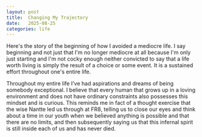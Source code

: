 ```yaml
---
layout: post
title:  Changing My Trajectory
date:   2025-08-25
categories: life
---
```


Here's the story of the beginning of how I avoided a mediocre life. I say beginning and not just that I'm no longer mediocre at all because I'm only just starting and I'm not cocky enough neither convicted to say that a life worth living is simply the result of a choice or some event. It is a sustained effort throughout one's entire life.

Throughout my entire life I've had aspirations and dreams of being somebody exceptional. I believe that every human that grows up in a loving environment and does not have ordinary constraints also possesses this mindset and is curious. This reminds me in fact of a thought exercise that the wise Nantte led us through at FR8, telling us to close our eyes and think about a time in our youth when we believed anything is possible and that there are no limits, and then subsequently saying us that this infernal spirit is still inside each of us and has never died.